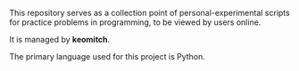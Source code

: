 This repository serves as a collection point
of personal-experimental scripts for practice problems in programming, to be viewed by users online.

It is managed by **keomitch**.

The primary language used for this project is Python.
